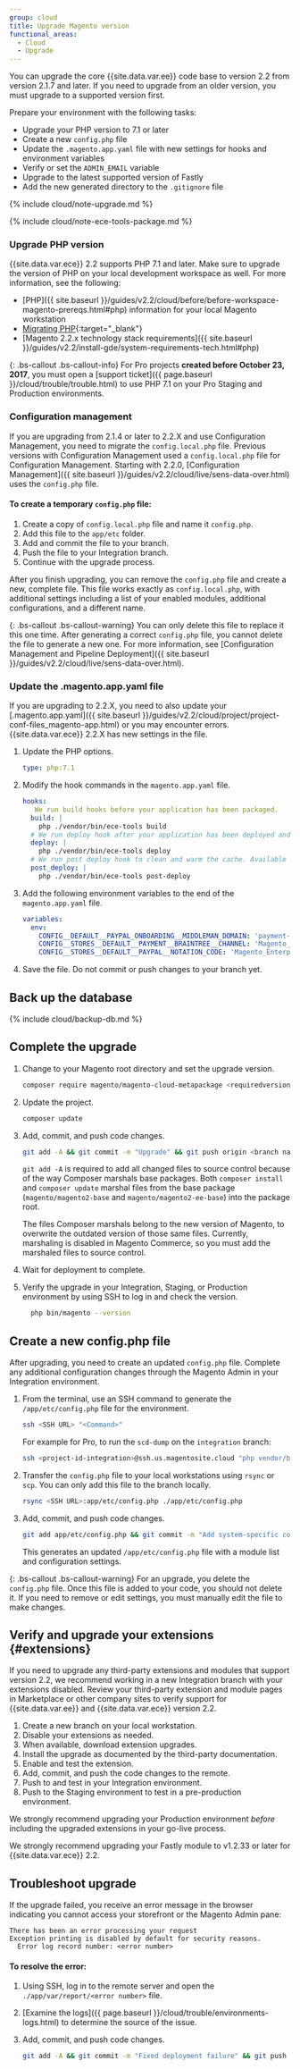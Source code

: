 ```yaml
---
group: cloud
title: Upgrade Magento version
functional_areas:
  - Cloud
  - Upgrade
---
```


You can upgrade the core {{site.data.var.ee}} code base to version 2.2 from version 2.1.7 and later. If you need to upgrade from an older version, you must upgrade to a supported version first.

Prepare your environment with the following tasks:

-  Upgrade your PHP version to 7.1 or later
-  Create a new `config.php` file
-  Update the `.magento.app.yaml` file with new settings for hooks and environment variables
-  Verify or set the `ADMIN_EMAIL` variable
-  Upgrade to the latest supported version of Fastly
-  Add the new generated directory to the `.gitignore` file

{% include cloud/note-upgrade.md %}

{% include cloud/note-ece-tools-package.md %}

### Upgrade PHP version
{{site.data.var.ece}} 2.2 supports PHP 7.1 and later. Make sure to upgrade the version of PHP on your local development workspace as well. For more information, see the following:

* [PHP]({{ site.baseurl }}/guides/v2.2/cloud/before/before-workspace-magento-prereqs.html#php) information for your local Magento workstation
* [Migrating PHP](http://php.net/manual/en/migration71.php){:target="_blank"}
* [Magento 2.2.x technology stack requirements]({{ site.baseurl }}/guides/v2.2/install-gde/system-requirements-tech.html#php)

{: .bs-callout .bs-callout-info}
For Pro projects **created before October 23, 2017**, you must open a [support ticket]({{ page.baseurl }}/cloud/trouble/trouble.html) to use PHP 7.1 on your Pro Staging and Production environments.

### Configuration management

If you are upgrading from 2.1.4 or later to 2.2.X and use Configuration Management, you need to migrate the `config.local.php` file. Previous versions with Configuration Management used a `config.local.php` file for Configuration Management. Starting with 2.2.0, [Configuration Management]({{ site.baseurl }}/guides/v2.2/cloud/live/sens-data-over.html) uses the `config.php` file.

#### To create a temporary `config.php` file:

1.  Create a copy of `config.local.php` file and name it `config.php`.
1.  Add this file to the `app/etc` folder.
1.  Add and commit the file to your branch.
1.  Push the file to your Integration branch.
1.  Continue with the upgrade process.

After you finish upgrading, you can remove the `config.php` file and create a new, complete file. This file works exactly as `config.local.php`, with additional settings including a list of your enabled modules, additional configurations, and a different name.

{: .bs-callout .bs-callout-warning}
You can only delete this file to replace it this one time. After generating a correct `config.php` file, you cannot delete the file to generate a new one. For more information, see [Configuration Management and Pipeline Deployment]({{ site.baseurl }}/guides/v2.2/cloud/live/sens-data-over.html).

### Update the .magento.app.yaml file

If you are upgrading to 2.2.X, you need to also update your [.magento.app.yaml]({{ site.baseurl }}/guides/v2.2/cloud/project/project-conf-files_magento-app.html) or you may encounter errors. {{site.data.var.ece}} 2.2.X has new settings in the file.

1.  Update the PHP options.

    ```yaml
    type: php:7.1
    ```

1.  Modify the hook commands in the `magento.app.yaml` file.

    ```yaml
    hooks:
       We run build hooks before your application has been packaged.
      build: |
        php ./vendor/bin/ece-tools build
      # We run deploy hook after your application has been deployed and started.
      deploy: |
        php ./vendor/bin/ece-tools deploy
      # We run post deploy hook to clean and warm the cache. Available with ECE-Tools 2002.0.10.
      post_deploy: |
        php ./vendor/bin/ece-tools post-deploy
    ```

1.  Add the following environment variables to the end of the `magento.app.yaml` file.

    ```yaml
    variables:
      env:
        CONFIG__DEFAULT__PAYPAL_ONBOARDING__MIDDLEMAN_DOMAIN: 'payment-broker.magento.com'
        CONFIG__STORES__DEFAULT__PAYMENT__BRAINTREE__CHANNEL: 'Magento_Enterprise_Cloud_BT'
        CONFIG__STORES__DEFAULT__PAYPAL__NOTATION_CODE: 'Magento_Enterprise_Cloud'
    ```

1. Save the file. Do not commit or push changes to your branch yet.

## Back up the database

{% include cloud/backup-db.md %}

## Complete the upgrade

1.  Change to your Magento root directory and set the upgrade version.

    ```bash
    composer require magento/magento-cloud-metapackage <requiredversion> --no-update
    ```

1.  Update the project.

    ```bash
    composer update
    ```

1.  Add, commit, and push code changes.

    ```bash
    git add -A && git commit -m "Upgrade" && git push origin <branch name>
    ```

    `git add -A` is required to add all changed files to source control because of the way Composer marshals base packages. Both `composer install` and `composer update` marshal files from the base package (`magento/magento2-base` and `magento/magento2-ee-base`) into the package root.

    The files Composer marshals belong to the new version of Magento, to overwrite the outdated version of those same files. Currently, marshaling is disabled in Magento Commerce, so you must add the marshaled files to source control.

1.  Wait for deployment to complete.

1.  Verify the upgrade in your Integration, Staging, or Production environment by using SSH to log in and check the version.

    ```bash
      php bin/magento --version
    ```

## Create a new config.php file

After upgrading, you need to create an updated `config.php` file. Complete any additional configuration changes through the Magento Admin in your Integration environment.

1.  From the terminal, use an SSH command to generate the `/app/etc/config.php` file for the environment.

    ```bash
    ssh <SSH URL> "<Command>"
    ```

    For example for Pro, to run the `scd-dump` on the `integration` branch:

    ```bash
    ssh <project-id-integration>@ssh.us.magentosite.cloud "php vendor/bin/m2-ece-scd-dump"
    ```

1.  Transfer the `config.php` file to your local workstations using `rsync` or `scp`. You can only add this file to the branch locally.

    ```bash
    rsync <SSH URL>:app/etc/config.php ./app/etc/config.php
    ```

1.  Add, commit, and push code changes.

    ```bash
    git add app/etc/config.php && git commit -m "Add system-specific configuration" && git push origin master
    ```

    This generates an updated `/app/etc/config.php` file with a module list and configuration settings.

{: .bs-callout .bs-callout-warning}
For an upgrade, you delete the `config.php` file. Once this file is added to your code, you should not delete it. If you need to remove or edit settings, you must manually edit the file to make changes.

## Verify and upgrade your extensions {#extensions}

If you need to upgrade any third-party extensions and modules that support version 2.2, we recommend working in a new Integration branch with your extensions disabled. Review your third-party extension and module pages in Marketplace or other company sites to verify support for {{site.data.var.ee}} and {{site.data.var.ece}} version 2.2.

1.  Create a new branch on your local workstation.
1.  Disable your extensions as needed.
1.  When available, download extension upgrades.
1.  Install the upgrade as documented by the third-party documentation.
1.  Enable and test the extension.
1.  Add, commit, and push the code changes to the remote.
1.  Push to and test in your Integration environment.
1.  Push to the Staging environment to test in a pre-production environment.

We strongly recommend upgrading your Production environment _before_ including the upgraded extensions in your go-live process.

We strongly recommend upgrading your Fastly module to v1.2.33 or later for {{site.data.var.ece}} 2.2.

## Troubleshoot upgrade

If the upgrade failed, you receive an error message in the browser indicating you cannot access your storefront or the Magento Admin pane:

```terminal
There has been an error processing your request
Exception printing is disabled by default for security reasons.
  Error log record number: <error number>
```

#### To resolve the error:

1.  Using SSH, log in to the remote server and open the `./app/var/report/<error number>` file. 

1.  [Examine the logs]({{ page.baseurl }}/cloud/trouble/environments-logs.html) to determine the source of the issue.

1.  Add, commit, and push code changes.

    ```bash
    git add -A && git commit -m "Fixed deployment failure" && git push origin <branch name>
    ```
